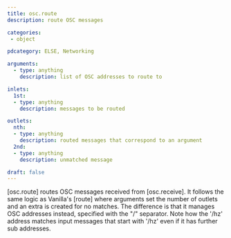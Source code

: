 ```yaml
---
title: osc.route
description: route OSC messages

categories:
 - object

pdcategory: ELSE, Networking

arguments:
  - type: anything
    description: list of OSC addresses to route to

inlets:
  1st:
  - type: anything
    description: messages to be routed

outlets:
  nth:
  - type: anything
    description: routed messages that correspond to an argument
  2nd:
  - type: anything
    description: unmatched message

draft: false
---
```


[osc.route] routes OSC messages received from [osc.receive]. It follows the same logic as Vanilla's [route] where arguments set the number of outlets and an extra is created for no matches. The difference is that it manages OSC addresses instead, specified with the "/" separator. Note how the '/hz' address matches input messages that start with '/hz' even if it has further sub addresses.


